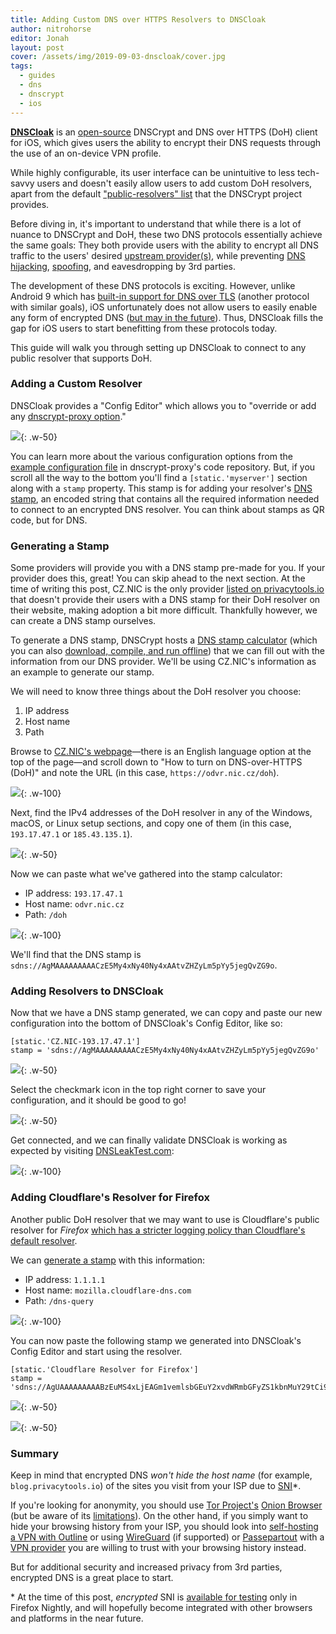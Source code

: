 ```yaml
---
title: Adding Custom DNS over HTTPS Resolvers to DNSCloak
author: nitrohorse
editor: Jonah
layout: post
cover: /assets/img/2019-09-03-dnscloak/cover.jpg
tags:
  - guides
  - dns
  - dnscrypt
  - ios
---
```


**[DNSCloak](https://apps.apple.com/us/app/dnscloak-secure-dns-client/id1452162351)** is an [open-source](https://github.com/s-s/dnscloak) DNSCrypt and DNS over HTTPS (DoH) client for iOS, which gives users the ability to encrypt their DNS requests through the use of an on-device VPN profile.

While highly configurable, its user interface can be unintuitive to less tech-savvy users and doesn't easily allow users to add custom DoH resolvers, apart from the default ["public-resolvers" list](https://github.com/DNSCrypt/dnscrypt-resolvers/blob/master/v2/public-resolvers.md) that the DNSCrypt project provides.

Before diving in, it's important to understand that while there is a lot of nuance to DNSCrypt and DoH, these two DNS protocols essentially achieve the same goals: They both provide users with the ability to encrypt all DNS traffic to the users' desired [upstream provider(s)](https://www.privacytools.io/providers/dns/#icanndns), while preventing [DNS hijacking](https://en.wikipedia.org/wiki/DNS_hijacking), [spoofing](https://en.wikipedia.org/wiki/DNS_spoofing), and eavesdropping by 3rd parties.

The development of these DNS protocols is exciting. However, unlike Android 9 which has [built-in support for DNS over TLS](https://support.google.com/android/answer/9089903) (another protocol with similar goals), iOS unfortunately does not allow users to easily enable any form of encrypted DNS ([but may in the future](https://dnsdisco.com/iOS-dns-proxy-post.html)). Thus, DNSCloak fills the gap for iOS users to start benefitting from these protocols today.

This guide will walk you through setting up DNSCloak to connect to any public resolver that supports DoH.

### Adding a Custom Resolver

DNSCloak provides a "Config Editor" which allows you to "override or add any [dnscrypt-proxy option](https://github.com/jedisct1/dnscrypt-proxy/wiki/Configuration)."

![](/assets/img/2019-09-03-dnscloak/config-editor.jpeg){: .w-50}

You can learn more about the various configuration options from the [example configuration file](https://github.com/jedisct1/dnscrypt-proxy/blob/master/dnscrypt-proxy/example-dnscrypt-proxy.toml) in dnscrypt-proxy's code repository. But, if you scroll all the way to the bottom you'll find a `[static.'myserver']` section along with a `stamp` property. This stamp is for adding your resolver's [DNS stamp](https://dnscrypt.info/stamps-specifications), an encoded string that contains all the required information needed to connect to an encrypted DNS resolver. You can think about stamps as QR code, but for DNS.

### Generating a Stamp

Some providers will provide you with a DNS stamp pre-made for you. If your provider does this, great! You can skip ahead to the next section. At the time of writing this post, CZ.NIC is the only provider [listed on privacytools.io](https://www.privacytools.io/providers/dns/#icanndns) that doesn't provide their users with a DNS stamp for their DoH resolver on their website, making adoption a bit more difficult. Thankfully however, we can create a DNS stamp ourselves.

To generate a DNS stamp, DNSCrypt hosts a [DNS stamp calculator](https://dnscrypt.info/stamps/) (which you can also [download, compile, and run offline](https://github.com/jedisct1/vue-dnsstamp)) that we can fill out with the information from our DNS provider. We'll be using CZ.NIC's information as an example to generate our stamp.

We will need to know three things about the DoH resolver you choose:
1. IP address
2. Host name
3. Path

Browse to [CZ.NIC's webpage](https://www.nic.cz/odvr/)—there is an English language option at the top of the page—and scroll down to "How to turn on DNS-over-HTTPS (DoH)" and note the URL (in this case, `https://odvr.nic.cz/doh`).

![](/assets/img/2019-09-03-dnscloak/cz-nic-doh.png){: .w-100}

Next, find the IPv4 addresses of the DoH resolver in any of the Windows, macOS, or Linux setup sections, and copy one of them (in this case, `193.17.47.1` or `185.43.135.1`).

![](/assets/img/2019-09-03-dnscloak/cz-nic-ips.png){: .w-50}

Now we can paste what we've gathered into the stamp calculator:
- IP address: `193.17.47.1`
- Host name: `odvr.nic.cz`
- Path: `/doh`

![](/assets/img/2019-09-03-dnscloak/cz-nic-stamp.png){: .w-100}

We'll find that the DNS stamp is `sdns://AgMAAAAAAAAACzE5My4xNy40Ny4xAAtvZHZyLm5pYy5jegQvZG9o`.

### Adding Resolvers to DNSCloak

Now that we have a DNS stamp generated, we can copy and paste our new configuration into the bottom of DNSCloak's Config Editor, like so:

```
[static.'CZ.NIC-193.17.47.1']
stamp = 'sdns://AgMAAAAAAAAACzE5My4xNy40Ny4xAAtvZHZyLm5pYy5jegQvZG9o'
```

![](/assets/img/2019-09-03-dnscloak/config-editor-cz-nic.jpeg){: .w-50}

Select the checkmark icon in the top right corner to save your configuration, and it should be good to go!

![](/assets/img/2019-09-03-dnscloak/dnscloak-cz-nic.jpeg){: .w-50}

Get connected, and we can finally validate DNSCloak is working as expected by visiting [DNSLeakTest.com](https://dnsleaktest.com/):

![](/assets/img/2019-09-03-dnscloak/dnsleaktest-cz-nic.jpeg){: .w-100}

### Adding Cloudflare's Resolver for Firefox

Another public DoH resolver that we may want to use is Cloudflare's public resolver for _Firefox_ [which has a stricter logging policy than Cloudflare's default resolver](https://forum.privacytools.io/t/logging-differences-between-cloudflares-default-dns-over-https-resolver-and-their-resolver-for-firefox/1451).

We can [generate a stamp](https://dnscrypt.info/stamps/) with this information:
- IP address: `1.1.1.1`
- Host name: `mozilla.cloudflare-dns.com`
- Path: `/dns-query`

![](/assets/img/2019-09-03-dnscloak/cloudflare-mozilla-stamp.png){: .w-100}

You can now paste the following stamp we generated into DNSCloak's Config Editor and start using the resolver.

```
[static.'Cloudflare Resolver for Firefox']
stamp = 'sdns://AgUAAAAAAAAABzEuMS4xLjEAGm1vemlsbGEuY2xvdWRmbGFyZS1kbnMuY29tCi9kbnMtcXVlcnk'
```

![](/assets/img/2019-09-03-dnscloak/config-editor-cf-moz.jpeg){: .w-50}

![](/assets/img/2019-09-03-dnscloak/dnscloak-cf-moz.jpeg){: .w-50}

### Summary

Keep in mind that encrypted DNS _won't hide the host name_ (for example, `blog.privacytools.io`) of the sites you visit from your ISP due to [SNI](https://en.wikipedia.org/wiki/Server_Name_Indication#Security_implications)*.

If you're looking for anonymity, you should use [Tor Project's](https://www.torproject.org) [Onion Browser](https://onionbrowser.com/) (but be aware of its [limitations](https://github.com/OnionBrowser/OnionBrowser/wiki/Traffic-that-leaks-outside-of-Tor-due-to-iOS-limitations)). On the other hand, if you simply want to hide your browsing history from your ISP, you should look into [self-hosting a VPN with Outline](https://blog.privacytools.io/posts/self-hosting-a-shadowsocks-vpn-with-outline/) or using [WireGuard](https://apps.apple.com/us/app/wireguard/id1441195209?ls=1) (if supported) or [Passepartout](https://passepartoutvpn.app/) with a [VPN provider](https://www.privacytools.io/providers/vpn/) you are willing to trust with your browsing history instead.

But for additional security and increased privacy from 3rd parties, encrypted DNS is a great place to start.

&#42; At the time of this post, _encrypted_ SNI is [available for testing](https://blog.mozilla.org/security/2018/10/18/encrypted-sni-comes-to-firefox-nightly/) only in Firefox Nightly, and will hopefully become integrated with other browsers and platforms in the near future.

